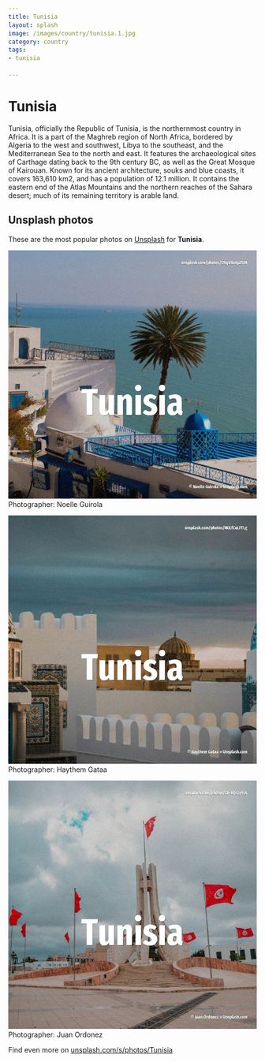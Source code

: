 ```yaml
---
title: Tunisia
layout: splash
image: /images/country/tunisia.1.jpg
category: country
tags:
- tunisia

---
```

# Tunisia

Tunisia, officially the Republic of Tunisia, is the northernmost country in Africa. It is a part of the Maghreb region of North Africa, bordered by Algeria to the west and southwest,  Libya to the southeast, and the Mediterranean Sea to the north and east. It features the archaeological sites of Carthage dating back to the 9th century BC, as well as the  Great Mosque of Kairouan. Known for its ancient architecture, souks and blue coasts, it covers 163,610 km2, and has a  population of 12.1 million. It contains the eastern end of the Atlas Mountains and the northern reaches of the Sahara desert;  much of its remaining territory is arable land. 

 
## Unsplash photos
These are the most popular photos on [Unsplash](https://unsplash.com) for **Tunisia**.
 
![Tunisia](/images/country/tunisia.1.jpg)
Photographer:  Noelle Guirola
 
![Tunisia](/images/country/tunisia.2.jpg)
Photographer:  Haythem Gataa
 
![Tunisia](/images/country/tunisia.3.jpg)
Photographer:  Juan Ordonez
 
Find even more on [unsplash.com/s/photos/Tunisia](https://unsplash.com/s/photos/Tunisia)
 
